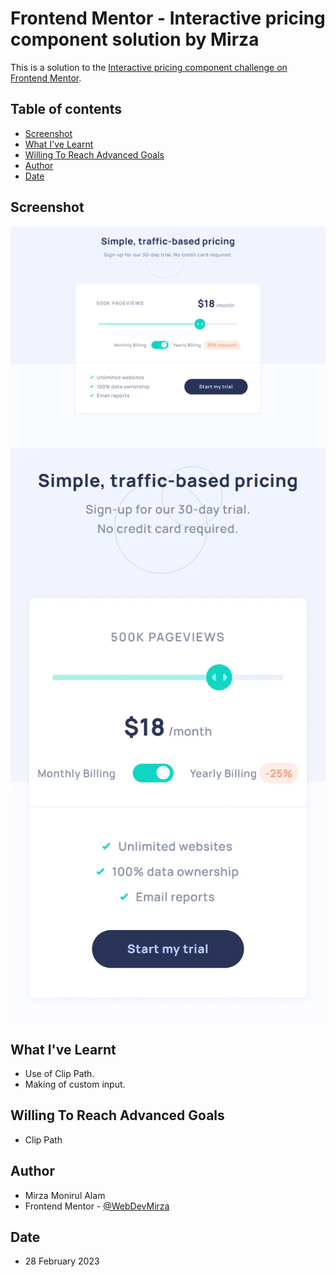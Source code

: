 # Frontend Mentor - Interactive pricing component solution by Mirza

This is a solution to the [Interactive pricing component challenge on Frontend Mentor](https://www.frontendmentor.io/challenges/interactive-pricing-component-t0m8PIyY8).

## Table of contents

- [Screenshot](#screenshot)
- [What I've Learnt](#What-I've-Learnt)
- [Willing To Reach Advanced Goals](#Willing-To-Reach-Advanced-Goals)
- [Author](#author)
- [Date](#date)

## Screenshot

![](./ss/s1.webp)
![](./ss/s2.webp)

## What I've Learnt

- Use of Clip Path.
- Making of custom input.

## Willing To Reach Advanced Goals

- Clip Path

## Author

- Mirza Monirul Alam
- Frontend Mentor - [@WebDevMirza](https://www.frontendmentor.io/profile/WebDevMirza)

## Date

- 28 February 2023
